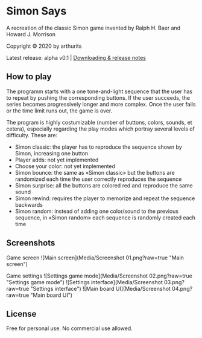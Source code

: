 # Simon Says
A recreation of the classic Simon game invented by Ralph H. Baer and Howard J. Morrison

Copyright © 2020 by arthurits

Latest release: alpha v0.1     |     [Downloading & release notes](https://github.com/arthurits/SimonSays/releases)

## How to play
The programm starts with a one tone-and-light sequence that the user has to repeat by pushing the corresponding buttons.
If the user succeeds, the series becomes progressively longer and more complex. Once the user fails or the time limit runs out, the game is over.

The program is highly costumizable (number of buttons, colors, sounds, et cetera), especially regarding the play modes which portray several levels of difficulty. These are:
* Simon classic: the player has to reproduce the sequence shown by Simon, increasing one button
* Player adds: not yet implemented
* Choose your color: not yet implemented
* Simon bounce: the same as «Simon classic» but the buttons are randomized each time the user correctly reproduces the sequence
* Simon surprise: all the buttons are colored red and reproduce the same sound
* Simon rewind: requires the player to memorize and repeat the sequence backwards
* Simon random: instead of adding one color/sound to the previous sequence, in «Simon random» each sequence is randomly created each time

## Screenshots
Game screen
![Main screen](Media/Screenshot 01.png?raw=true "Main screen")

Game settings
![Settings game mode](Media/Screenshot 02.png?raw=true "Settings game mode")
![Settings interface](Media/Screenshot 03.png?raw=true "Settings interface")
![Main board UI](Media/Screenshot 04.png?raw=true "Main board UI")

## License
Free for personal use.
No commercial use allowed.